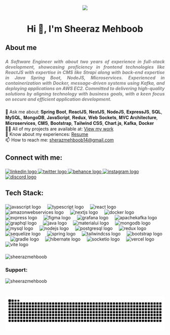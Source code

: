 <div align="center">
  <img height="200" src="https://media.licdn.com/dms/image/v2/D4D16AQE54Z_IiUaWRg/profile-displaybackgroundimage-shrink_350_1400/profile-displaybackgroundimage-shrink_350_1400/0/1682869458255?e=1740009600&v=beta&t=Oui2qyST3OtZrHy-1nXARJtCdb7sLRemzJ2FQbrIhvg" />
</div>

###

<h1 align="center">Hi 👋, I'm Sheeraz Mehboob</h1>

###

<h2 align="left">About me</h2>

###

<h5 align="justify" style="color: gray">
  A Software Engineer with about two years of experience in full-stack development, showcasing proficiency in frontend technologies like ReactJS with expertise in CMS like Strapi along with back-end expertise in Java Spring Boot, NodeJS, Microservices. Experienced in containerization with Docker, message-driven systems using Kafka, and deploying applications on AWS EC2. Committed to delivering high-quality solutions by aligning technology with business goals, with a keen focus on secure and efficient application development.
</h5>

###

<p align="left">
  💬 Ask me about: 𝐒𝐩𝐫𝐢𝐧𝐠 𝐁𝐨𝐨𝐭, 𝐑𝐞𝐚𝐜𝐭𝐉𝐒, 𝐍𝐞𝐱𝐭𝐉𝐒, 𝐍𝐨𝐝𝐞𝐉𝐒, 𝐄𝐱𝐩𝐫𝐞𝐬𝐬𝐉𝐒, 𝐒𝐐𝐋, 𝐌𝐲𝐒𝐐𝐋, 𝐌𝐨𝐧𝐠𝐨𝐃𝐁, 𝐉𝐚𝐯𝐚𝐒𝐜𝐫𝐢𝐩𝐭, 𝐑𝐞𝐝𝐮𝐱, 𝐖𝐞𝐛 𝐒𝐨𝐜𝐤𝐞𝐭𝐬, 𝐌𝐕𝐂 𝐀𝐫𝐜𝐡𝐢𝐭𝐞𝐜𝐭𝐮𝐫𝐞, 𝐌𝐢𝐜𝐫𝐨𝐬𝐞𝐫𝐯𝐢𝐜𝐞𝐬, 𝐂𝐌𝐒, 𝐁𝐨𝐨𝐭𝐬𝐭𝐫𝐚𝐩, 𝐓𝐚𝐢𝐥𝐰𝐢𝐧𝐝 𝐂𝐒𝐒, 𝐂𝐡𝐚𝐫𝐭.𝐣𝐬, 𝐊𝐚𝐟𝐤𝐚, 𝐃𝐨𝐜𝐤𝐞𝐫<br>
  👨‍💻 All of my projects are available at: <a href="https://sheeraz-mehboob.vercel.app/">View my work</a><br>
  📄 Know about my experiences: <a href="https://sheeraz-mehboob.vercel.app/cv.pdf">Resume</a><br>
  📫 How to reach me: <a href="mailto:sherazmehboob14@gmail.com">sherazmehboob14@gmail.com</a>
</p>

###

<h2 align="left">Connect with me:</h2>

###

<div align="left">
  <a href="https://www.linkedin.com/in/sheerazmehboob/" target="_blank">
    <img src="https://raw.githubusercontent.com/maurodesouza/profile-readme-generator/master/src/assets/icons/social/linkedin/default.svg" width="52" height="40" alt="linkedin logo" />
  </a>
  <a href="https://twitter.com/sheeraz_mehboob" target="_blank">
    <img src="https://raw.githubusercontent.com/maurodesouza/profile-readme-generator/master/src/assets/icons/social/twitter/default.svg" width="52" height="40" alt="twitter logo" />
  </a>
  <a href="https://www.behance.net/sherazmehboob" target="_blank">
    <img src="https://raw.githubusercontent.com/maurodesouza/profile-readme-generator/master/src/assets/icons/social/behance/default.svg" width="52" height="40" alt="behance logo" />
  </a>
  <a href="https://www.instagram.com/sheerazmehboob" target="_blank">
    <img src="https://raw.githubusercontent.com/maurodesouza/profile-readme-generator/master/src/assets/icons/social/instagram/default.svg" width="52" height="40" alt="instagram logo" />
  </a>
  <a href="https://discord.com/users/sheerazmehboob" target="_blank">
    <img src="https://raw.githubusercontent.com/maurodesouza/profile-readme-generator/master/src/assets/icons/social/discord/default.svg" width="52" height="40" alt="discord logo" />
  </a>
</div>

###

<h2 align="left">Tech Stack:</h2>

###

<div align="left">
  <img src="https://cdn.jsdelivr.net/gh/devicons/devicon/icons/javascript/javascript-original.svg" height="40" alt="javascript logo" />
  <img width="12" />
  <img src="https://skillicons.dev/icons?i=ts" height="40" alt="typescript logo" />
  <img width="12" />
  <img src="https://skillicons.dev/icons?i=react" height="40" alt="react logo" />
  <img width="12" />
  <img src="https://cdn.jsdelivr.net/gh/devicons/devicon/icons/amazonwebservices/amazonwebservices-line-wordmark.svg" height="40" alt="amazonwebservices logo" />
  <img width="12" />
  <img src="https://skillicons.dev/icons?i=nextjs" height="40" alt="nextjs logo" />
  <img width="12" />
  <img src="https://skillicons.dev/icons?i=docker" height="40" alt="docker logo" />
  <img width="12" />
  <img src="https://skillicons.dev/icons?i=express" height="40" alt="express logo" />
  <img width="12" />
  <img src="https://skillicons.dev/icons?i=figma" height="40" alt="figma logo" />
  <img width="12" />
  <img src="https://skillicons.dev/icons?i=grafana" height="40" alt="grafana logo" />
  <img width="12" />
  <img src="https://skillicons.dev/icons?i=kafka" height="40" alt="apachekafka logo" />
  <img width="12" />
  <img src="https://skillicons.dev/icons?i=graphql" height="40" alt="graphql logo" />
  <img width="12" />
  <img src="https://skillicons.dev/icons?i=java" height="40" alt="java logo" />
  <img width="12" />
  <img src="https://skillicons.dev/icons?i=materialui" height="40" alt="materialui logo" />
  <img width="12" />
  <img src="https://cdn.jsdelivr.net/gh/devicons/devicon/icons/mongodb/mongodb-original.svg" height="40" alt="mongodb logo" />
  <img width="12" />
  <img src="https://cdn.jsdelivr.net/gh/devicons/devicon/icons/mysql/mysql-original.svg" height="40" alt="mysql logo" />
  <img width="12" />
  <img src="https://skillicons.dev/icons?i=nodejs" height="40" alt="nodejs logo" />
  <img width="12" />
  <img src="https://skillicons.dev/icons?i=postgres" height="40" alt="postgresql logo" />
  <img width="12" />
  <img src="https://skillicons.dev/icons?i=redux" height="40" alt="redux logo" />
  <img width="12" />
  <img src="https://skillicons.dev/icons?i=sequelize" height="40" alt="sequelize logo" />
  <img width="12" />
  <img src="https://skillicons.dev/icons?i=spring" height="40" alt="spring logo" />
  <img width="12" />
  <img src="https://skillicons.dev/icons?i=tailwind" height="40" alt="tailwindcss logo" />
  <img width="12" />
  <img src="https://skillicons.dev/icons?i=bootstrap" height="40" alt="bootstrap logo" />
  <img width="12" />
  <img src="https://skillicons.dev/icons?i=gradle" height="40" alt="gradle logo" />
  <img width="12" />
  <img src="https://cdn.simpleicons.org/hibernate/59666C" height="40" alt="hibernate logo" />
  <img width="12" />
  <img src="https://img.shields.io/badge/Socket.io-010101?logo=socketdotio&logoColor=white&style=for-the-badge" height="40" alt="socketio logo" />
  <img width="12" />
  <img src="https://skillicons.dev/icons?i=vercel" height="40" alt="vercel logo" />
  <img width="12" />
  <img src="https://skillicons.dev/icons?i=vite" height="40" alt="vite logo" />
</div>

###

<p align="left">
  <img src="https://komarev.com/ghpvc/?username=sheerazmehboob&label=Profile%20views&color=0e75b6&style=flat" alt="sheerazmehboob" />
</p>

###

<h3 align="left">Support:</h3>
<p><a href="https://www.buymeacoffee.com/sheerazmehboob"> <img align="left" src="https://cdn.buymeacoffee.com/buttons/v2/default-yellow.png" height="50" width="210" alt="sheerazmehboob" /></a></p><br><br>

###

<img src="https://raw.githubusercontent.com/sheerazmehboob/sheerazmehboob/output/snake.svg" alt="Snake animation" />

###
